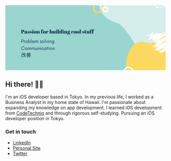 <img src="https://github.com/mimzivvimzi/mimzivvimzi/blob/master/readme_image2.png">

## Hi there! 👋🏼

I'm an iOS developer based in Tokyo. In my previous life, I worked as a Business Analyst in my home state of Hawaii. I'm passionate about expanding my knowledge on app development. I learned iOS development from  <a href="https://codetechniq.com/" target="_blank">CodeTechniq</a> and through rigorous self-studying. Pursuing an iOS developer position in Tokyo.

### Get in touch

* <a href="https://www.linkedin.com/in/michelledeniselau/" target="_blank">LinkedIn</a> <br />
* <a href="https://www.michelledeniselau.com/" target="_blank">Personal Site</a> <br />
* <a href="https://twitter.com/mimzivvimzi" target="_blank">Twitter</a>

<!--
**mimzivvimzi/mimzivvimzi** is a ✨ _special_ ✨ repository because its `README.md` (this file) appears on your GitHub profile.



Here are some ideas to get you started:

- 🔭 I’m currently working on ...
- 🌱 I’m currently learning ...
- 👯 I’m looking to collaborate on ...
- 🤔 I’m looking for help with ...
- 💬 Ask me about ...
- 📫 How to reach me: ...
- 😄 Pronouns: ...
- ⚡ Fun fact: ...
-->
